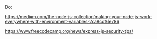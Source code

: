 Do:
<!-- do secure express node steps -->
<!-- express-rate-limit -->
<!-- password validator -->
<!-- mongo db in dotenv -->


https://medium.com/the-node-js-collection/making-your-node-js-work-everywhere-with-environment-variables-2da8cdf6e786

https://www.freecodecamp.org/news/express-js-security-tips/